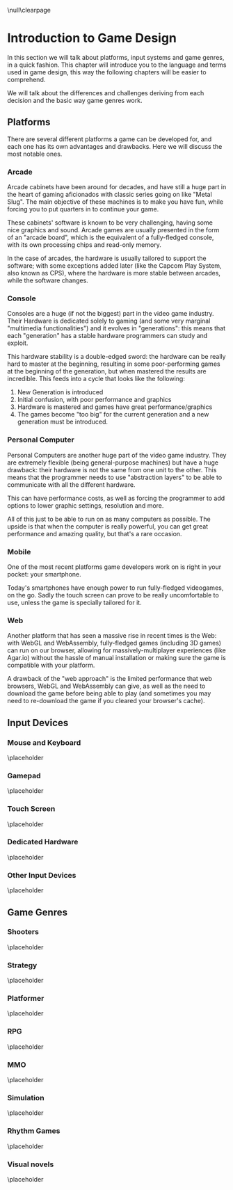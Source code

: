 \null\clearpage

Introduction to Game Design
============================

In this section we will talk about platforms, input systems and game genres, in a quick fashion. This chapter will introduce you to the language and terms used in game design, this way the following chapters will be easier to comprehend.

We will talk about the differences and challenges deriving from each decision and the basic way game genres work.

Platforms
----------

There are several different platforms a game can be developed for, and each one has its own advantages and drawbacks. Here we will discuss the most notable ones.

### Arcade

Arcade cabinets have been around for decades, and have still a huge part in the heart of gaming aficionados with classic series going on like "Metal Slug". The main objective of these machines is to make you have fun, while forcing you to put quarters in to continue your game.

These cabinets' software is known to be very challenging, having some nice graphics and sound. Arcade games are usually presented in the form of an "arcade board", which is the equivalent of a fully-fledged console, with its own processing chips and read-only memory.

In the case of arcades, the hardware is usually tailored to support the software; with some exceptions added later (like the Capcom Play System, also known as CPS), where the hardware is more stable between arcades, while the software changes.

### Console

Consoles are a huge (if not the biggest) part in the video game industry. Their Hardware is dedicated solely to gaming (and some very marginal "multimedia functionalities") and it evolves in "generations": this means that each "generation" has a stable hardware programmers can study and exploit.

This hardware stability is a double-edged sword: the hardware can be really hard to master at the beginning, resulting in some poor-performing games at the beginning of the generation, but when mastered the results are incredible. This feeds into a cycle that looks like the following:

1. New Generation is introduced
2. Initial confusion, with poor performance and graphics
3. Hardware is mastered and games have great performance/graphics
4. The games become "too big" for the current generation and a new generation must be introduced.

### Personal Computer

Personal Computers are another huge part of the video game industry. They are extremely flexible (being general-purpose machines) but have a huge drawback: their hardware is not the same from one unit to the other. This means that the programmer needs to use "abstraction layers" to be able to communicate with all the different hardware.

This can have performance costs, as well as forcing the programmer to add options to lower graphic settings, resolution and more.

All of this just to be able to run on as many computers as possible. The upside is that when the computer is really powerful, you can get great performance and amazing quality, but that's a rare occasion.

### Mobile

One of the most recent platforms game developers work on is right in your pocket: your smartphone.

Today's smartphones have enough power to run fully-fledged videogames, on the go. Sadly the touch screen can prove to be really uncomfortable to use, unless the game is specially tailored for it.

### Web

Another platform that has seen a massive rise in recent times is the Web: with WebGL and WebAssembly, fully-fledged games (including 3D games) can run on our browser, allowing for massively-multiplayer experiences (like Agar.io) without the hassle of manual installation or making sure the game is compatible with your platform.

A drawback of the "web approach" is the limited performance that web browsers, WebGL and WebAssembly can give, as well as the need to download the game before being able to play (and sometimes you may need to re-download the game if you cleared your browser's cache).

Input Devices
-------------

### Mouse and Keyboard

<!-- TODO: The usual combo for PC, good for FPS, Visual novels and anything that is "made for pc" -->

\placeholder

### Gamepad

<!-- TODO: A classic, goes well for the majority of games, besides point-and-click -->

\placeholder

### Touch Screen

<!-- TODO: Bad to simulate gamepads, good for point-and-click games, since it emulates mouse quite well, but is less precise -->

\placeholder

### Dedicated Hardware

<!-- TODO: Wheels, joysticks, guitar hero guitar, etc... -->

\placeholder

### Other Input Devices

\placeholder

<!-- TODO: gyro, accelerometers, etc... -->

Game Genres
-----------

### Shooters

<!-- TODO: FPS, TPS, Top-down Shooters, anything with a projectile weapon, really -->

\placeholder

### Strategy

<!-- TODO: RTS, TBS, anything in the style of Civilization or Age of Empires -->

\placeholder

### Platformer

<!-- TODO: Any mario game, practically -->

\placeholder

### RPG

<!-- TODO: Role Playing Game, like LoZ or Final Fantasy, can be turn-based or action/adventure -->

\placeholder

### MMO

<!-- TODO: Any game with a massively multiplayer component -->

\placeholder

### Simulation

<!-- TODO: Farming, economy/business, social simulations like the sims, sim city or sim farm... -->

\placeholder

### Rhythm Games

<!--TODO: Based on how precisely you can follow the music beat, can be as simple as DDR or as complex as Crypt of the Necrodancer/Cadence of Hyrule -->

\placeholder

### Visual novels

<!--TODO: Choose-your-own-path graphical adventures that have "telling a story" as their main objective -->

\placeholder
